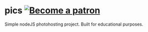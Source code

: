 # pics [![Become a patron](https://miloslav.website/patreon.svg)](https://www.patreon.com/uyouthe)
Simple nodeJS photohosting project. Built for educational purposes.
